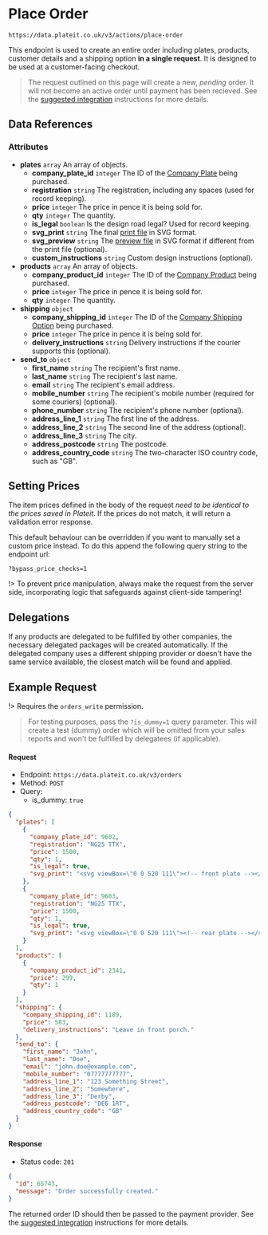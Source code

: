 # Place Order

`https://data.plateit.co.uk/v3/actions/place-order`

This endpoint is used to create an entire order including plates, products, customer details and a shipping option **in a single request**. It is designed to be used at a customer-facing checkout.

> The request outlined on this page will create a new, *pending* order. It will not become an active order until payment has been recieved. See the [suggested integration](/fundamentals/suggested-integration.md) instructions for more details.

## Data References

### Attributes

* **plates** `array` An array of objects.
    * **company_plate_id** `integer` The ID of the [Company Plate](/objects/company-plate.md) being purchased.
    * **registration** `string` The registration, including any spaces (used for record keeping).
    * **price** `integer` The price in pence it is being sold for.
    * **qty** `integer` The quantity.
    * **is_legal** `boolean` Is the design road legal? Used for record keeping.
    * **svg_print** `string` The final [print file](/fundamentals/plate-files.md) in SVG format.
    * **svg_preview** `string` The [preview file](/fundamentals/plate-files.md) in SVG format if different from the print file (optional).
    * **custom_instructions** `string` Custom design instructions (optional).
* **products** `array` An array of objects.
    * **company_product_id** `integer` The ID of the [Company Product](/objects/company-product.md) being purchased.
    * **price** `integer` The price in pence it is being sold for.
    * **qty** `integer` The quantity.
* **shipping** `object`
    * **company_shipping_id** `integer` The ID of the [Company Shipping Option](/objects/company-shipping.md) being purchased.
    * **price** `integer` The price in pence it is being sold for.
    * **delivery_instructions** `string` Delivery instructions if the courier supports this (optional).
* **send_to** `object`
    * **first_name** `string` The recipient's first name.
    * **last_name** `string` The recipient's last name.
    * **email** `string` The recipient's email address.
    * **mobile_number** `string` The recipient's mobile number (required for some couriers) (optional).
    * **phone_number** `string` The recipient's phone number (optional).
    * **address_line_1** `string` The first line of the address.
    * **address_line_2** `string` The second line of the address (optional).
    * **address_line_3** `string` The city.
    * **address_postcode** `string` The postcode.
    * **address_country_code** `string` The two-character ISO country code, such as "GB".

## Setting Prices

The item prices defined in the body of the request *need to be identical to the prices saved in Plateit*. If the prices do not match, it will return a validation error response.

This default behaviour can be overridden if you want to manually set a custom price instead. To do this append the following query string to the endpoint url:

`?bypass_price_checks=1`

!> To prevent price manipulation, always make the request from the server side, incorporating logic that safeguards against client-side tampering!

## Delegations

If any products are delegated to be fulfilled by other companies, the necessary delegated packages will be created automatically. If the delegated company uses a different shipping provider or doesn't have the same service available, the closest match will be found and applied.

## Example Request

!> Requires the `orders_write` permission.

> For testing purposes, pass the `?is_dummy=1` query parameter. This will create a test (dummy) order which will be omitted from your sales reports and won't be fulfilled by delegatees (if applicable).

<!-- tabs:start -->

#### **Request**

* Endpoint: `https://data.plateit.co.uk/v3/orders`
* Method: `POST`
* Query:
  * is_dummy: `true`

```json
{
  "plates": [
    {
      "company_plate_id": 9602,
      "registration": "NG25 TTX",
      "price": 1500,
      "qty": 1,
      "is_legal": true,
      "svg_print": "<svg viewBox=\"0 0 520 111\"><!-- front plate --></svg>",
    },
    {
      "company_plate_id": 9603,
      "registration": "NG25 TTX",
      "price": 1500,
      "qty": 1,
      "is_legal": true,
      "svg_print": "<svg viewBox=\"0 0 520 111\"><!-- rear plate --></svg>",
    }
  ],
  "products": [
    {
      "company_product_id": 2341,
      "price": 299,
      "qty": 1
    }
  ],
  "shipping": {
    "company_shipping_id": 1189,
    "price": 583,
    "delivery_instructions": "Leave in front porch."
  },
  "send_to": {
    "first_name": "John",
    "last_name": "Doe",
    "email": "john.doe@example.com",
    "mobile_number": "07777777777",
    "address_line_1": "123 Something Street",
    "address_line_2": "Somewhere",
    "address_line_3": "Derby",
    "address_postcode": "DE6 1RT",
    "address_country_code": "GB"
  }
}
```

#### **Response**

* Status code: `201`

```json
{
  "id": 65743,
  "message": "Order successfully created."
}
```

<!-- tabs:end -->

The returned order ID should then be passed to the payment provider. See the [suggested integration](/fundamentals/suggested-integration.md) instructions for more details.